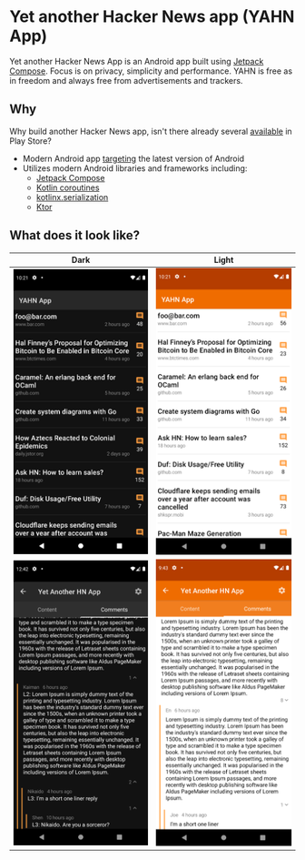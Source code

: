 # Yet another Hacker News app (YAHN App)

Yet another Hacker News App is an Android app built using [Jetpack Compose](https://developer.android.com/jetpack/compose). Focus is on privacy, simplicity and performance. YAHN is free as in freedom and always free from advertisements and trackers.

## Why

Why build another Hacker News app, isn't there already several [available](https://play.google.com/store/apps/collection/cluster?clp=ggENCgtoYWNrZXIgbmV3cw%3D%3D:S:ANO1ljLdfVU&gsr=ChCCAQ0KC2hhY2tlciBuZXdz:S:ANO1ljK0-98) in Play Store?

* Modern Android app [targeting](https://github.com/jeremyrempel/yahnapp/blob/603d94abd96727bc1086cb4bed6403b59057fb52/app/build.gradle#L12) the latest version of Android
* Utilizes modern Android libraries and frameworks including:
  * [Jetpack Compose](https://developer.android.com/jetpack/compose)
  * [Kotlin coroutines](https://developer.android.com/kotlin/coroutines)
  * [kotlinx.serialization](https://github.com/Kotlin/kotlinx.serialization)
  * [Ktor](https://github.com/ktorio/ktor)

## What does it look like?

Dark             | Light 
:-------------------------:|:-------------------------:
![](./screenshots/screen-home-dark.png)  | ![](./screenshots/screen-home-light.png) 
![](./screenshots/screen-comments-dark.png)  | ![](./screenshots/screen-comments-light.png) 